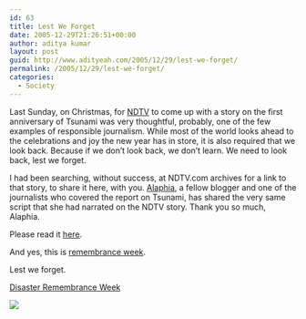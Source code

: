 ```yaml
---
id: 63
title: Lest We Forget
date: 2005-12-29T21:26:51+00:00
author: aditya kumar
layout: post
guid: http://www.adityeah.com/2005/12/29/lest-we-forget/
permalink: /2005/12/29/lest-we-forget/
categories:
  - Society
---
```

Last Sunday, on Christmas, for [NDTV](http://www.ndtv.com) to come up with a story on the first anniversary of Tsunami was very thoughtful, probably, one of the few examples of responsible journalism. While most of the world looks ahead to the celebrations and joy the new year has in store, it is also required that we look back. Because if we don&#8217;t look back, we don&#8217;t learn. We need to look back, lest we forget.



I had been searching, without success, at NDTV.com archives for a link to that story, to share it here, with you. [Alaphia](http://alaphia.blogspot.com), a fellow blogger and one of the journalists who covered the report on Tsunami, has shared the very same script that she had narrated on the NDTV story. Thank you so much, Alaphia. 



Please read it [here](http://alaphia.blogspot.com/2005/12/daughters-of-wave-walk-on.html).



And yes, this is [remembrance week](http://worldwidehelp.blogspot.com/2005/12/remembrance-week-26th-december-2005.html). 



Lest we forget.



<a href="http://www.technorati.com/tag/disaster%20remembrance%20week" rel="tag">Disaster Remembrance Week</a>

![](http://photos1.blogger.com/blogger/3978/354/400/wwh2_new.gif)